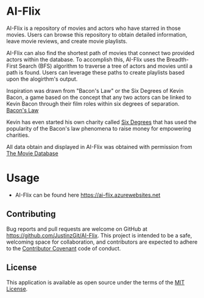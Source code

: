 # AI-Flix
AI-Flix is a repository of movies and actors who have starred in those movies. Users can browse this repository to obtain detailed information, leave movie reviews, and create movie playlists. 

AI-Flix can also find the shortest path of movies that connect two provided actors within the database. To accomplish this, AI-Flix uses the Breadth-First Search (BFS) algorithm to traverse a tree of actors and movies until a path is found. Users can leverage these paths to create playlists based upon the alogirthm's output.

Inspiration was drawn from "Bacon's Law" or the Six Degrees of Kevin Bacon, a game based on the concept that any two actors can be linked to Kevin Bacon through their film roles within six degrees of separation. [Bacon's Law](https://en.wikipedia.org/wiki/Six_Degrees_of_Kevin_Bacon#:~:text=Six%20Degrees%20of%20Kevin%20Bacon%20or%20%22Bacon's%20Law%22%20is%20a,and%20prolific%20actor%20Kevin%20Bacon.)

Kevin has even started his own charity called [Six Degrees](https://www.sixdegrees.org/about) that has used the popularity of the Bacon's law phenomena to raise money for empowering charities.

All data obtain and displayed in AI-Flix was obtained with permission from [The Movie Database](https://themoviedb.org)

# Usage
- AI-Flix can be found here https://ai-flix.azurewebsites.net

## Contributing
Bug reports and pull requests are welcome on GitHub at https://github.com/JustinzGit/AI-Flix. This project is intended to be a safe, welcoming space for collaboration, and contributors are expected to adhere to the [Contributor Covenant](http://contributor-covenant.org) code of conduct.

## License
This application is available as open source under the terms of the [MIT License](https://opensource.org/licenses/MIT).